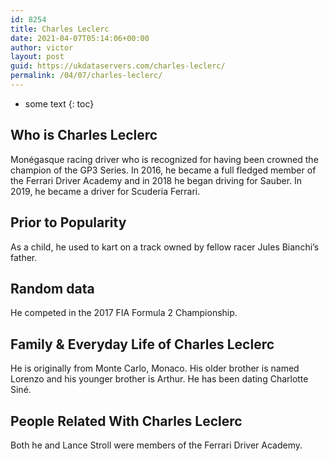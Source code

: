 ```yaml
---
id: 8254
title: Charles Leclerc
date: 2021-04-07T05:14:06+00:00
author: victor
layout: post
guid: https://ukdataservers.com/charles-leclerc/
permalink: /04/07/charles-leclerc/
---
```


* some text
{: toc}


## Who is Charles Leclerc



Monégasque racing driver who is recognized for having been crowned the champion of the GP3 Series. In 2016, he became a full fledged member of the Ferrari Driver Academy and in 2018 he began driving for Sauber. In 2019, he became a driver for Scuderia Ferrari.

                
                
                
## Prior to Popularity



As a child, he used to kart on a track owned by fellow racer Jules Bianchi&#8217;s father. 

                
                
                
## Random data



He competed in the 2017 FIA Formula 2 Championship. 

                
                
                
## Family & Everyday Life of Charles Leclerc



He is originally from Monte Carlo, Monaco. His older brother is named Lorenzo and his younger brother is Arthur. He has been dating Charlotte Siné.

                
                
                
## People Related With Charles Leclerc



Both he and Lance Stroll were members of the Ferrari Driver Academy. 

                
              
            
          
          
          